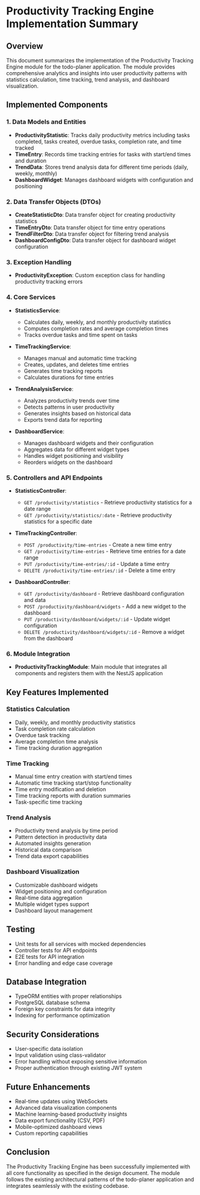 # Productivity Tracking Engine Implementation Summary

## Overview
This document summarizes the implementation of the Productivity Tracking Engine module for the todo-planer application. The module provides comprehensive analytics and insights into user productivity patterns with statistics calculation, time tracking, trend analysis, and dashboard visualization.

## Implemented Components

### 1. Data Models and Entities
- **ProductivityStatistic**: Tracks daily productivity metrics including tasks completed, tasks created, overdue tasks, completion rate, and time tracked
- **TimeEntry**: Records time tracking entries for tasks with start/end times and duration
- **TrendData**: Stores trend analysis data for different time periods (daily, weekly, monthly)
- **DashboardWidget**: Manages dashboard widgets with configuration and positioning

### 2. Data Transfer Objects (DTOs)
- **CreateStatisticDto**: Data transfer object for creating productivity statistics
- **TimeEntryDto**: Data transfer object for time entry operations
- **TrendFilterDto**: Data transfer object for filtering trend analysis
- **DashboardConfigDto**: Data transfer object for dashboard widget configuration

### 3. Exception Handling
- **ProductivityException**: Custom exception class for handling productivity tracking errors

### 4. Core Services
- **StatisticsService**: 
  - Calculates daily, weekly, and monthly productivity statistics
  - Computes completion rates and average completion times
  - Tracks overdue tasks and time spent on tasks

- **TimeTrackingService**: 
  - Manages manual and automatic time tracking
  - Creates, updates, and deletes time entries
  - Generates time tracking reports
  - Calculates durations for time entries

- **TrendAnalysisService**: 
  - Analyzes productivity trends over time
  - Detects patterns in user productivity
  - Generates insights based on historical data
  - Exports trend data for reporting

- **DashboardService**: 
  - Manages dashboard widgets and their configuration
  - Aggregates data for different widget types
  - Handles widget positioning and visibility
  - Reorders widgets on the dashboard

### 5. Controllers and API Endpoints
- **StatisticsController**: 
  - `GET /productivity/statistics` - Retrieve productivity statistics for a date range
  - `GET /productivity/statistics/:date` - Retrieve productivity statistics for a specific date

- **TimeTrackingController**: 
  - `POST /productivity/time-entries` - Create a new time entry
  - `GET /productivity/time-entries` - Retrieve time entries for a date range
  - `PUT /productivity/time-entries/:id` - Update a time entry
  - `DELETE /productivity/time-entries/:id` - Delete a time entry

- **DashboardController**: 
  - `GET /productivity/dashboard` - Retrieve dashboard configuration and data
  - `POST /productivity/dashboard/widgets` - Add a new widget to the dashboard
  - `PUT /productivity/dashboard/widgets/:id` - Update widget configuration
  - `DELETE /productivity/dashboard/widgets/:id` - Remove a widget from the dashboard

### 6. Module Integration
- **ProductivityTrackingModule**: Main module that integrates all components and registers them with the NestJS application

## Key Features Implemented

### Statistics Calculation
- Daily, weekly, and monthly productivity statistics
- Task completion rate calculation
- Overdue task tracking
- Average completion time analysis
- Time tracking duration aggregation

### Time Tracking
- Manual time entry creation with start/end times
- Automatic time tracking start/stop functionality
- Time entry modification and deletion
- Time tracking reports with duration summaries
- Task-specific time tracking

### Trend Analysis
- Productivity trend analysis by time period
- Pattern detection in productivity data
- Automated insights generation
- Historical data comparison
- Trend data export capabilities

### Dashboard Visualization
- Customizable dashboard widgets
- Widget positioning and configuration
- Real-time data aggregation
- Multiple widget types support
- Dashboard layout management

## Testing
- Unit tests for all services with mocked dependencies
- Controller tests for API endpoints
- E2E tests for API integration
- Error handling and edge case coverage

## Database Integration
- TypeORM entities with proper relationships
- PostgreSQL database schema
- Foreign key constraints for data integrity
- Indexing for performance optimization

## Security Considerations
- User-specific data isolation
- Input validation using class-validator
- Error handling without exposing sensitive information
- Proper authentication through existing JWT system

## Future Enhancements
- Real-time updates using WebSockets
- Advanced data visualization components
- Machine learning-based productivity insights
- Data export functionality (CSV, PDF)
- Mobile-optimized dashboard views
- Custom reporting capabilities

## Conclusion
The Productivity Tracking Engine has been successfully implemented with all core functionality as specified in the design document. The module follows the existing architectural patterns of the todo-planer application and integrates seamlessly with the existing codebase.